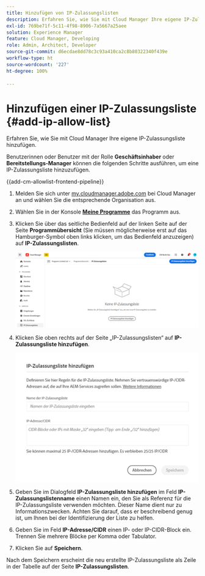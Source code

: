 ```yaml
---
title: Hinzufügen von IP-Zulassungslisten
description: Erfahren Sie, wie Sie mit Cloud Manager Ihre eigene IP-Zulassungsliste hinzufügen.
exl-id: 769be71f-5c11-4f98-8906-7a5667a25aee
solution: Experience Manager
feature: Cloud Manager, Developing
role: Admin, Architect, Developer
source-git-commit: d6ecdae8dd78c3c93a410ca2c8b80322340f439e
workflow-type: ht
source-wordcount: '227'
ht-degree: 100%

---
```



# Hinzufügen einer IP-Zulassungsliste {#add-ip-allow-list}

Erfahren Sie, wie Sie mit Cloud Manager Ihre eigene IP-Zulassungsliste hinzufügen.

Benutzerinnen oder Benutzer mit der Rolle **Geschäftsinhaber** oder **Bereitstellungs-Manager** können die folgenden Schritte ausführen, um eine IP-Zulassungsliste hinzuzufügen.

{{add-cm-allowlist-frontend-pipeline}}

1. Melden Sie sich unter [my.cloudmanager.adobe.com](https://my.cloudmanager.adobe.com/) bei Cloud Manager an und wählen Sie die entsprechende Organisation aus.

1. Wählen Sie in der Konsole **[Meine Programme](/help/implementing/cloud-manager/navigation.md#my-programs)** das Programm aus.

1. Klicken Sie über das seitliche Bedienfeld auf der linken Seite auf der Seite **Programmübersicht** (Sie müssen möglicherweise erst auf das Hamburger-Symbol oben links klicken, um das Bedienfeld anzuzeigen) auf **IP-Zulassungslisten**.

   ![Option „IP-Zulassungslisten“ im seitlichen Bedienfeld](/help/implementing/cloud-manager/assets/ip-allow-list/ip-allow-list-create.png)

1. Klicken Sie oben rechts auf der Seite „IP-Zulassungslisten“ auf **IP-Zulassungsliste hinzufügen**.

   ![Dialogfeld „IP-Zulassungsliste hinzufügen“](/help/implementing/cloud-manager/assets/ip-allow-list/ip-allow-list-create02.png)

1. Geben Sie im Dialogfeld **IP-Zulassungsliste hinzufügen** im Feld **IP-Zulassungslistenname** einen Namen ein, den Sie als Referenz für die IP-Zulassungsliste verwenden möchten. Dieser Name dient nur zu Informationszwecken. Achten Sie darauf, dass er beschreibend genug ist, um Ihnen bei der Identifizierung der Liste zu helfen.

1. Geben Sie im Feld **IP-Adresse/CIDR** einen IP- oder IP-CIDR-Block ein. Trennen Sie mehrere Blöcke per Komma oder Tabulator.

1. Klicken Sie auf **Speichern**.

Nach dem Speichern erscheint die neu erstellte IP-Zulassungsliste als Zeile in der Tabelle auf der Seite **IP-Zulassungslisten**.

